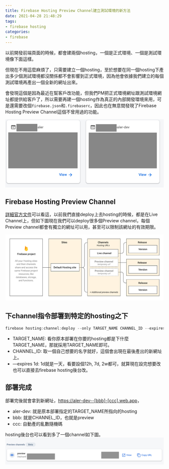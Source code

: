 ```yaml
---
title: Firebase Hosting Preview Channel建立測試環境的新方法
date: 2021-04-28 21:48:29
tags:
- firebase hosting
categories:
- firebase
---
```

以前開發前端頁面的時候，都會建兩個hosting，一個是正式環境、一個是測試環境像下面這樣。

但現在不用這麼麻煩了，只需要建立一個hosting，至於想要在同一個hosting下產出多少個測試環境都沒關係都不會影響到正式環境，因為他會依據我們建立的每個測試環境再產出一個全新的網址出來。

會發現這個是因為最近在幫客戶改功能，但我們PM把正式環境網址跟測試環境網址都提供給客戶了，所以需要再建一個hosting作為真正的內部開發環境來用，可是還需要改個`firebase.json`和`.firebaserc`，因此也在無意間發現了Firebase Hosting Preview Channel這個不曾用過的功能。

![firebase_hosting](/firebase-hosting-preview-channel/firebase_hosting.png)

## Firebase Hosting Preview Channel

[詳細官方文件](https://firebase.google.com/docs/hosting/manage-hosting-resources)可以看這，以前我們直接deploy上去hosting的時候，都是在Live Channel上，但如下圖現在我們可以deploy很多個Preview channel，每個Preview channel都會有獨立的網址可以用，甚至可以限制該網址的有效期限。

![firebase_hosting_preview_channel_structure](/firebase-hosting-preview-channel/firebase_hosting_preview_channel_structure.png)

## 下channel指令部署到特定的hosting之下

```jsx
firebase hosting:channel:deploy --only TARGET_NAME CHANNEL_ID --expires 1d
```

- TARGET_NAME: 看你原本部署在你要的hosting都是下什麼TARGET_NAME，那就採用TARGET_NAME即可。
- CHANNEL_ID: 取一個自己想要的名字就好，這個會出現在最後產出的新網址上。
- —expires 1d: 1d就是一天，看要設個12h, 7d, 2w都可，就算現在設完想要改也可以直接去firebase hosting後台改。

## 部署完成

部署完後就會拿到新網址，[https://aler-dev--[bbb]-[ccc].web.app](https://kymco-tw-dealer-dev--preview-nl7nz91f.web.app/)，

- aler-dev: 就是原本部署指定的TARGET_NAME所指向的hosting
- bbb: 就是CHANNEL_ID，也就是preview
- ccc: 自動產的亂數隨機碼

hosting後台也可以看到多了一個channel如下圖。
![preview_channel_success](/firebase-hosting-preview-channel/preview_channel_success.png)






